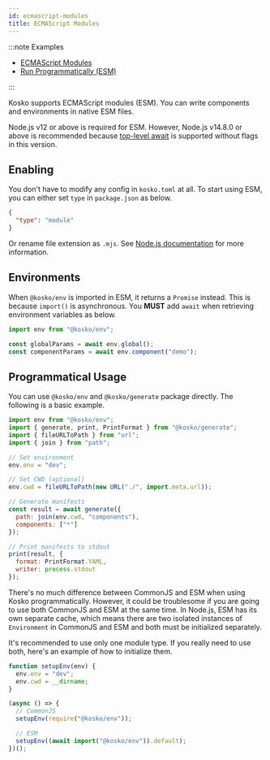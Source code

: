 ```yaml
---
id: ecmascript-modules
title: ECMAScript Modules
---
```


:::note Examples

- [ECMAScript Modules](https://github.com/tommy351/kosko/tree/master/examples/esm)
- [Run Programmatically (ESM)](https://github.com/tommy351/kosko/tree/master/examples/run-programmatically-esm)

:::

Kosko supports ECMAScript modules (ESM). You can write components and environments in native ESM files.

Node.js v12 or above is required for ESM. However, Node.js v14.8.0 or above is recommended because [top-level await](https://nodejs.org/dist/latest-v14.x/docs/api/esm.html#esm_top_level_await) is supported without flags in this version.

## Enabling

You don't have to modify any config in `kosko.toml` at all. To start using ESM, you can either set `type` in `package.json` as below.

```json title="package.json"
{
  "type": "module"
}
```

Or rename file extension as `.mjs`. See [Node.js documentation](https://nodejs.org/dist/latest-v14.x/docs/api/packages.html#packages_package_json_and_file_extensions) for more information.

## Environments

When `@kosko/env` is imported in ESM, it returns a `Promise` instead. This is because `import()` is asynchronous. You **MUST** add `await` when retrieving environment variables as below.

```js
import env from "@kosko/env";

const globalParams = await env.global();
const componentParams = await env.component("demo");
```

## Programmatical Usage

You can use `@kosko/env` and `@kosko/generate` package directly. The following is a basic example.

```js
import env from "@kosko/env";
import { generate, print, PrintFormat } from "@kosko/generate";
import { fileURLToPath } from "url";
import { join } from "path";

// Set environment
env.env = "dev";

// Set CWD (optional)
env.cwd = fileURLToPath(new URL("./", import.meta.url));

// Generate manifests
const result = await generate({
  path: join(env.cwd, "components"),
  components: ["*"]
});

// Print manifests to stdout
print(result, {
  format: PrintFormat.YAML,
  writer: process.stdout
});
```

There's no much difference between CommonJS and ESM when using Kosko programmatically. However, it could be troublesome if you are going to use both CommonJS and ESM at the same time. In Node.js, ESM has its own separate cache, which means there are two isolated instances of `Environment` in CommonJS and ESM and both must be initialized separately.

It's recommended to use only one module type. If you really need to use both, here's an example of how to initialize them.

```js
function setupEnv(env) {
  env.env = "dev";
  env.cwd = __dirname;
}

(async () => {
  // CommonJS
  setupEnv(require("@kosko/env"));

  // ESM
  setupEnv((await import("@kosko/env")).default);
})();
```
